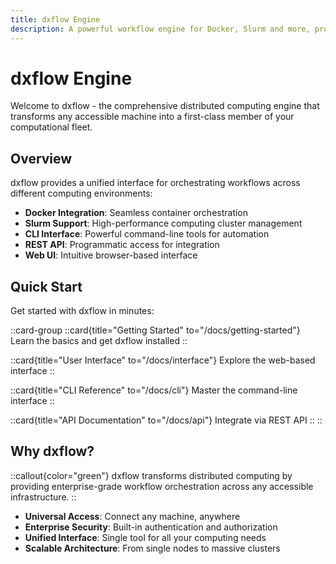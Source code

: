 ```yaml
---
title: dxflow Engine
description: A powerful workflow engine for Docker, Slurm and more, providing both CLI and API interfaces for seamless integration
---
```


# dxflow Engine

Welcome to dxflow - the comprehensive distributed computing engine that transforms any accessible machine into a first-class member of your computational fleet.

## Overview

dxflow provides a unified interface for orchestrating workflows across different computing environments:

- **Docker Integration**: Seamless container orchestration
- **Slurm Support**: High-performance computing cluster management
- **CLI Interface**: Powerful command-line tools for automation
- **REST API**: Programmatic access for integration
- **Web UI**: Intuitive browser-based interface

## Quick Start

Get started with dxflow in minutes:

::card-group
  ::card{title="Getting Started" to="/docs/getting-started"}
  Learn the basics and get dxflow installed
  ::

  ::card{title="User Interface" to="/docs/interface"}
  Explore the web-based interface
  ::

  ::card{title="CLI Reference" to="/docs/cli"}
  Master the command-line interface
  ::

  ::card{title="API Documentation" to="/docs/api"}
  Integrate via REST API
  ::
::

## Why dxflow?

::callout{color="green"}
dxflow transforms distributed computing by providing enterprise-grade workflow orchestration across any accessible infrastructure.
::

- **Universal Access**: Connect any machine, anywhere
- **Enterprise Security**: Built-in authentication and authorization
- **Unified Interface**: Single tool for all your computing needs
- **Scalable Architecture**: From single nodes to massive clusters

